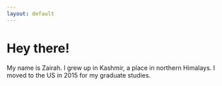 ```yaml
---
layout: default
---
```


# Hey there!

My name is Zairah. I grew up in Kashmir, a place in northern Himalays. I moved to the US in 2015 for my graduate studies. 

